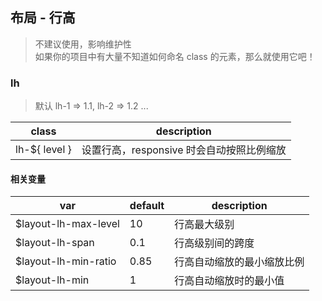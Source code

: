 ## 布局 - 行高
> 不建议使用，影响维护性 <br/>
> 如果你的项目中有大量不知道如何命名 class 的元素，那么就使用它吧！

### lh
> 默认 lh-1 => 1.1, lh-2 => 1.2 ...

 class         | description
 ------------- | -------------------------------------------
 lh-${ level } | 设置行高，responsive 时会自动按照比例缩放
 
#### 相关变量

 var                         | default | description
 --------------------------  | ------- | --------------------------------
 $layout-lh-max-level        | 10      | 行高最大级别
 $layout-lh-span             | 0.1     | 行高级别间的跨度
 $layout-lh-min-ratio        | 0.85    | 行高自动缩放的最小缩放比例
 $layout-lh-min              | 1       | 行高自动缩放时的最小值
 